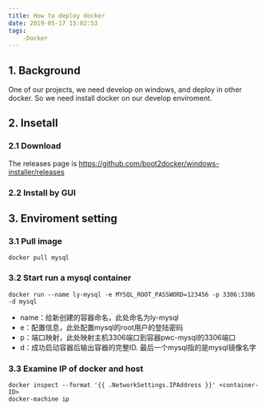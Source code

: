 ```yaml
---
title: How to deploy docker
date: 2019-05-17 15:02:53
tags: 
    -Docker
---
```


## 1. Background

One of our projects, we need develop on windows, and deploy in other docker. So we need install docker on our develop enviroment.

## 2. Insetall

### 2.1 Download 

The releases page is  https://github.com/boot2docker/windows-installer/releases

### 2.2 Install by GUI

## 3. Enviroment setting

### 3.1 Pull image

```
docker pull mysql
```

### 3.2 Start run a mysql container

```
docker run --name ly-mysql -e MYSQL_ROOT_PASSWORD=123456 -p 3306:3306 -d mysql
```

- name：给新创建的容器命名，此处命名为ly-mysql
- e：配置信息，此处配置mysql的root用户的登陆密码
- p：端口映射，此处映射主机3306端口到容器pwc-mysql的3306端口
- d：成功启动容器后输出容器的完整ID.
最后一个mysql指的是mysql镜像名字

### 3.3 Examine IP of docker and host

```
docker inspect --format '{{ .NetworkSettings.IPAddress }}' <container-ID> 
docker-machine ip
```


